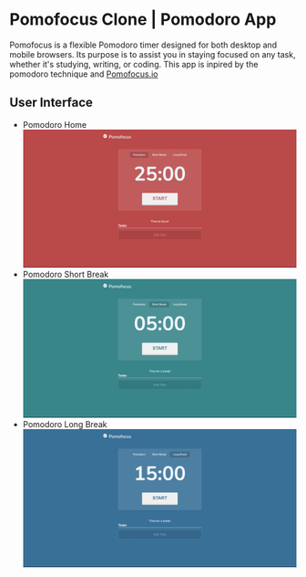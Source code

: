 # Pomofocus Clone | Pomodoro App
Pomofocus is a flexible Pomodoro timer designed for both desktop and mobile browsers. Its purpose is to assist you in staying focused on any task, whether it's studying, writing, or coding.
This app is inpired by the pomodoro technique and <a href="https://pomofocus.io/">Pomofocus.io</a> <br>
## User Interface
- Pomodoro Home
![pomofocus-home](https://github.com/j-archives/pomofocus.io-clone/blob/main/web%20screenshots/pomo-home.png)
- Pomodoro Short Break
![pomofocus-short-break](https://github.com/j-archives/pomofocus.io-clone/blob/main/web%20screenshots/pomo-short-break.png)
- Pomodoro Long Break
![pomofocus-long-break](https://github.com/j-archives/pomofocus.io-clone/blob/main/web%20screenshots/pomo-long-break.png)


